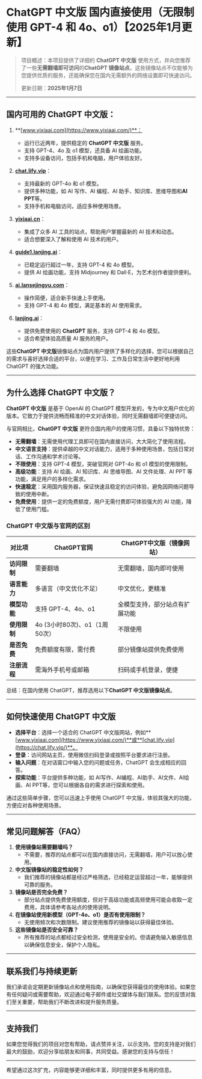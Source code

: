 # ChatGPT 中文版 国内直接使用（无限制使用 GPT-4 和 4o、o1）【2025年1月更新】
> 项目概述：本项目提供了详细的 **ChatGPT 中文版** 使用方式，并向您推荐了一些**无需翻墙即可访问**的**ChatGPT 镜像站点**。这些镜像站点不仅能够为您提供优质的服务，还能确保您在国内无需额外的网络设置即可快速访问。
> 
> 更新日期：**2025年1月7日**

---

## 国内可用的 ChatGPT 中文版：

1. **[www.yixiaai.com](https://www.yixiaai.com/)**：
    - 运行已近两年，提供稳定的 **ChatGPT 中文版** 服务。
    - 支持 GPT-4、4o 及 o1 模型，还具备 AI 绘画功能。
    - 支持多设备访问，包括手机和电脑，用户体验友好。

2. **[chat.lify.vip](https://chat.lify.vip/)**：
    - 支持最新的 GPT-4o 和 o1 模型。
    - 提供多种功能，如 AI 写作、AI 编程、AI 助手、知识库、思维导图和**AI PPT**等。
    - 支持手机和电脑访问，适应多种使用场景。

3. **[yixiaai.cn](https://yixiaai.cn/)**：
    - 集成了众多 AI 工具的站点，帮助用户掌握最新的 AI 技术和动态。
    - 适合想要深入了解和使用 AI 技术的用户。

4. **[guide1.lanjing.ai](https://guide1.lanjing.ai/)**：
    - 已稳定运行超过一年，支持 GPT-4 和 4o 模型。
    - 提供 AI 绘画功能，支持 Midjourney 和 Dall·E，为艺术创作者提供便利。

5. **[ai.lansejingyu.com](https://ai.lansejingyu.com/)**：
    - 操作简便，适合新手快速上手使用。
    - 支持 GPT-4 和 4o 模型，满足基本的 AI 使用需求。

6. **[lanjing.ai](https://lanjing.ai/)**：
    - 提供免费使用的 **ChatGPT** 服务，支持 GPT-4 和 4o 模型。
    - 适合希望体验高质量 AI 服务的用户。

这些**ChatGPT 中文版**镜像站点为国内用户提供了多样化的选择，您可以根据自己的需求与喜好选择合适的平台，以便在学习、工作及日常生活中更好地利用 ChatGPT 的强大功能。

---

## 为什么选择 ChatGPT 中文版？

**ChatGPT 中文版** 是基于 OpenAI 的 ChatGPT 模型开发的，专为中文用户优化的版本。它致力于提供流畅而精准的中文对话体验，同时无需翻墙即可便捷访问。

与官网相比，**ChatGPT 中文版** 更符合国内用户的使用习惯，具备以下独特优势：

- **无需翻墙**：无需使用代理工具即可在国内直接访问，大大简化了使用流程。
- **中文语言支持**：提供卓越的中文对话能力，适用于多种使用场景，包括日常对话、工作沟通和学术讨论等。
- **不限使用**：支持 GPT-4 模型，突破官网对 GPT-4o 和 o1 模型的使用限制。
- **高级功能**：支持 AI 绘画、AI 知识库、AI 思维导图、AI 文件处理、AI PPT 等功能，满足用户的多样化需求。
- **快速稳定**：采用国内服务器，保证快速且稳定的访问体验，避免因网络问题导致的使用中断。
- **免费使用**：提供一定的免费额度，用户无需付费即可体验强大的 AI 功能，降低了使用门槛。

### ChatGPT 中文版与官网的区别

| 对比项 | ChatGPT官网 | ChatGPT中文版（镜像网站）|
|-------- |-------- |-------- |
| **访问限制** | 需要翻墙 | 无需翻墙，国内即可使用 |
| **语言能力** | 多语言（中文优化不足） | 中文优化，更精准 |
| **模型功能** | 支持 GPT-4、4o、o1 | 全模型支持，部分站点有扩展功能 |
| **使用限制** | 4o (3小时80次)、o1（1周50次） | 不限使用 |
| **是否免费** | 免费额度有限，需付费 | 部分镜像站提供免费使用 |
| **注册流程** | 需海外手机号或邮箱 | 扫码或手机登录，便捷 |

总结：在国内使用 ChatGPT，推荐选用以下**ChatGPT 中文版镜像站点**。

---

## 如何快速使用 ChatGPT 中文版

- **选择平台**：选择一个适合的 ChatGPT 中文版网站，例如**[www.yixiaai.com](https://www.yixiaai.com/)**或**[chat.lify.vip](https://chat.lify.vip/)**。
- **登录**：访问网站主页，使用微信扫码登录或按照平台要求进行注册。
- **输入问题**：在对话窗口中输入您的问题或任务，ChatGPT 会生成相应的回答。
- **探索功能**：平台提供多种功能，如 AI写作、AI编程、AI助手、AI文件、AI绘画、AI PPT等，您可以根据各自的需求进行探索和使用。

通过这些简单步骤，您可以迅速上手使用 ChatGPT 中文版，体验其强大的功能，方便应对各种使用场景。

---

## 常见问题解答（FAQ）

1. **使用镜像站需要翻墙吗？**
   - 不需要，推荐的站点都可以在国内直接访问，无需翻墙，用户可以放心使用。
2. **中文版镜像站的稳定性如何？**
   - 我们推荐的镜像站都是经过严格筛选，已经稳定运营超过一年，能够提供可靠的服务。
3. **镜像站是否完全免费？**
   - 部分站点提供免费使用额度，但对于高级功能或高频使用可能会收取一定费用，具体请参考各站点的使用说明。
4. **在镜像站使用新模型（GPT-4o、o1）是否有使用限制？**
   - 无使用频次和次数限制。建议使用推荐的镜像站以获得最佳体验。
5. **这些镜像站是否安全可靠？**
   - 所有推荐的站点都经过安全检测，使用是安全的。但请避免输入敏感信息以确保信息安全，保护个人隐私。

---

## 联系我们与持续更新

我们承诺会定期更新镜像站点和使用指南，以确保您获得最佳的使用体验。如果您有任何疑问或需要帮助，欢迎通过电子邮件或社交媒体与我们联系。您的反馈对我们至关重要，帮助我们不断改进和提升服务质量。

---

## 支持我们

如果您觉得我们的项目对您有帮助，请点赞并关注，以示支持。您的支持是对我们最大的鼓励，欢迎分享给朋友和同事，共同受益。感谢您的支持与信任！

---

希望通过这次扩充，内容能够更详细和丰富，同时提供更多有用的信息。
